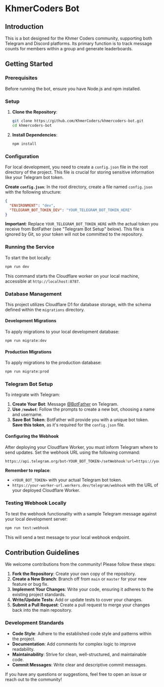 # KhmerCoders Bot

## Introduction

This is a bot designed for the Khmer Coders community, supporting both Telegram and Discord platforms. Its primary function is to track message counts for members within a group and generate leaderboards.

## Getting Started

### Prerequisites

Before running the bot, ensure you have Node.js and npm installed.

### Setup

1.  **Clone the Repository**:
    ```bash
    git clone https://github.com/KhmerCoders/khmercoders-bot.git
    cd khmercoders-bot
    ```
2.  **Install Dependencies**:
    ```bash
    npm install
    ```

### Configuration

For local development, you need to create a `config.json` file in the root directory of the project. This file is crucial for storing sensitive information like your Telegram bot token.

**Create `config.json`**:
In the root directory, create a file named `config.json` with the following structure:

```json
{
  "ENVIRONMENT": "dev",
  "TELEGRAM_BOT_TOKEN_DEV": "YOUR_TELEGRAM_BOT_TOKEN_HERE"
}
```

**Important**: Replace `YOUR_TELEGRAM_BOT_TOKEN_HERE` with the actual token you receive from BotFather (see "Telegram Bot Setup" below). This file is ignored by Git, so your token will not be committed to the repository.

### Running the Service

To start the bot locally:

```bash
npm run dev
```

This command starts the Cloudflare worker on your local machine, accessible at `http://localhost:8787`.

### Database Management

This project utilizes Cloudflare D1 for database storage, with the schema defined within the `migrations` directory.

#### Development Migrations

To apply migrations to your local development database:

```bash
npm run migrate:dev
```

#### Production Migrations

To apply migrations to the production database:

```bash
npm run migrate:prod
```

### Telegram Bot Setup

To integrate with Telegram:

1.  **Create Your Bot**: Message [@BotFather](https://t.me/BotFather) on Telegram.
2.  **Use `/newbot`**: Follow the prompts to create a new bot, choosing a name and username.
3.  **Save Bot Token**: BotFather will provide you with a unique bot token. **Save this token**, as it's required for the `config.json` file.

#### Configuring the Webhook

After deploying your Cloudflare Worker, you must inform Telegram where to send updates. Set the webhook URL using the following command:

```bash
https://api.telegram.org/bot<YOUR_BOT_TOKEN>/setWebhook?url=https://your-worker-url.workers.dev/telegram/webhook
```

**Remember to replace**:

- `<YOUR_BOT_TOKEN>` with your actual Telegram bot token.
- `https://your-worker-url.workers.dev/telegram/webhook` with the URL of your deployed Cloudflare Worker.

### Testing Webhook Locally

To test the webhook functionality with a sample Telegram message against your local development server:

```bash
npm run test:webhook
```

This will send a test message to your local webhook endpoint.

## Contribution Guidelines

We welcome contributions from the community! Please follow these steps:

1.  **Fork the Repository**: Create your own copy of the repository.
2.  **Create a New Branch**: Branch off from `main` or `master` for your new feature or bug fix.
3.  **Implement Your Changes**: Write your code, ensuring it adheres to the existing project standards.
4.  **Write/Update Tests**: Add or update tests to cover your changes.
5.  **Submit a Pull Request**: Create a pull request to merge your changes back into the main repository.

### Development Standards

- **Code Style**: Adhere to the established code style and patterns within the project.
- **Documentation**: Add comments for complex logic to improve readability.
- **Maintainability**: Strive for clean, well-structured, and maintainable code.
- **Commit Messages**: Write clear and descriptive commit messages.

If you have any questions or suggestions, feel free to open an issue or reach out to the community!
